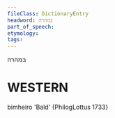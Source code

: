 ```yaml
---
fileClass: DictionaryEntry
headword: במהרה
part_of_speech: 
etymology: 
tags: 
---
```

במהרה

WESTERN
========

bimheiro 'Bald' {PhilogLottus 1733}
